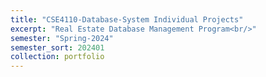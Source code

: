 ```yaml
---
title: "CSE4110-Database-System Individual Projects"
excerpt: "Real Estate Database Management Program<br/>"
semester: "Spring-2024"
semester_sort: 202401
collection: portfolio
---
```

